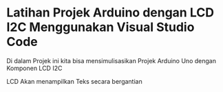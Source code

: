 # Latihan Projek Arduino dengan LCD I2C Menggunakan Visual Studio Code

Di dalam Projek ini kita bisa mensimulisasikan Projek Arduino Uno dengan Komponen LCD I2C

LCD Akan menampilkan Teks secara bergantian
